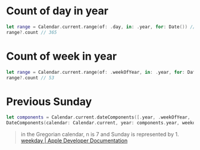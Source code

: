 # Count of day in year

```swift
let range = Calendar.current.range(of: .day, in: .year, for: Date()) // 1..<366
range?.count // 365
```

# Count of week in year

```swift
let range = Calendar.current.range(of: .weekOfYear, in: .year, for: Date()) // 1..<54
range?.count // 53
```


# Previous Sunday

```swift
let components = Calendar.current.dateComponents([.year, .weekOfYear, .weekday], from: Date()) // year: 2021 weekday: 4 weekOfYear: 10 (2021/3/3 wed)
DateComponents(calendar: Calendar.current, year: components.year, weekday: 1, weekOfYear: components.weekOfYear).date // "Feb 28, 2021 at 12:00 AM"
```

> in the Gregorian calendar, n is 7 and Sunday is represented by 1.
[weekday | Apple Developer Documentation](https://developer.apple.com/documentation/foundation/nsdatecomponents/1410442-weekday)
